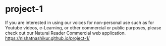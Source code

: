 # project-1
If you are interested in using our voices for non-personal use such as for Youtube videos, e-Learning, or other commercial or public purposes, please check out our Natural Reader Commercial web application.
https://nishatnashikur.github.io/project-1/
